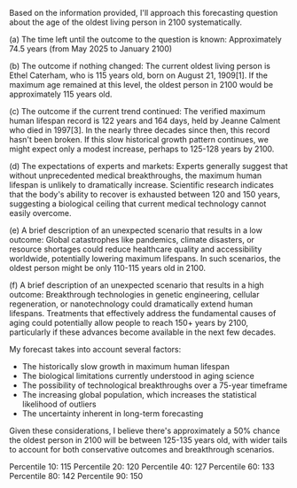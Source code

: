 Based on the information provided, I'll approach this forecasting question about the age of the oldest living person in 2100 systematically.

(a) The time left until the outcome to the question is known: 
Approximately 74.5 years (from May 2025 to January 2100)

(b) The outcome if nothing changed:
The current oldest living person is Ethel Caterham, who is 115 years old, born on August 21, 1909[1]. If the maximum age remained at this level, the oldest person in 2100 would be approximately 115 years old.

(c) The outcome if the current trend continued:
The verified maximum human lifespan record is 122 years and 164 days, held by Jeanne Calment who died in 1997[3]. In the nearly three decades since then, this record hasn't been broken. If this slow historical growth pattern continues, we might expect only a modest increase, perhaps to 125-128 years by 2100.

(d) The expectations of experts and markets:
Experts generally suggest that without unprecedented medical breakthroughs, the maximum human lifespan is unlikely to dramatically increase. Scientific research indicates that the body's ability to recover is exhausted between 120 and 150 years, suggesting a biological ceiling that current medical technology cannot easily overcome.

(e) A brief description of an unexpected scenario that results in a low outcome:
Global catastrophes like pandemics, climate disasters, or resource shortages could reduce healthcare quality and accessibility worldwide, potentially lowering maximum lifespans. In such scenarios, the oldest person might be only 110-115 years old in 2100.

(f) A brief description of an unexpected scenario that results in a high outcome:
Breakthrough technologies in genetic engineering, cellular regeneration, or nanotechnology could dramatically extend human lifespans. Treatments that effectively address the fundamental causes of aging could potentially allow people to reach 150+ years by 2100, particularly if these advances become available in the next few decades.

My forecast takes into account several factors:
- The historically slow growth in maximum human lifespan
- The biological limitations currently understood in aging science
- The possibility of technological breakthroughs over a 75-year timeframe
- The increasing global population, which increases the statistical likelihood of outliers
- The uncertainty inherent in long-term forecasting

Given these considerations, I believe there's approximately a 50% chance the oldest person in 2100 will be between 125-135 years old, with wider tails to account for both conservative outcomes and breakthrough scenarios.

Percentile 10: 115
Percentile 20: 120
Percentile 40: 127
Percentile 60: 133
Percentile 80: 142
Percentile 90: 150